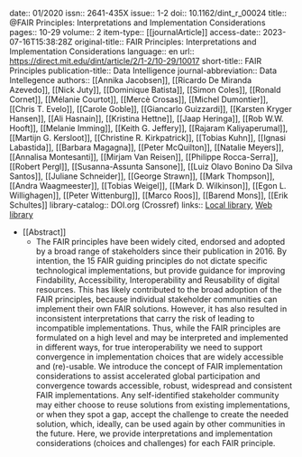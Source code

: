 date:: 01/2020
issn:: 2641-435X
issue:: 1-2
doi:: 10.1162/dint_r_00024
title:: @FAIR Principles: Interpretations and Implementation Considerations
pages:: 10-29
volume:: 2
item-type:: [[journalArticle]]
access-date:: 2023-07-16T15:38:28Z
original-title:: FAIR Principles: Interpretations and Implementation Considerations
language:: en
url:: https://direct.mit.edu/dint/article/2/1-2/10-29/10017
short-title:: FAIR Principles
publication-title:: Data Intelligence
journal-abbreviation:: Data Intellegence
authors:: [[Annika Jacobsen]], [[Ricardo De Miranda Azevedo]], [[Nick Juty]], [[Dominique Batista]], [[Simon Coles]], [[Ronald Cornet]], [[Mélanie Courtot]], [[Mercè Crosas]], [[Michel Dumontier]], [[Chris T. Evelo]], [[Carole Goble]], [[Giancarlo Guizzardi]], [[Karsten Kryger Hansen]], [[Ali Hasnain]], [[Kristina Hettne]], [[Jaap Heringa]], [[Rob W.W. Hooft]], [[Melanie Imming]], [[Keith G. Jeffery]], [[Rajaram Kaliyaperumal]], [[Martijn G. Kersloot]], [[Christine R. Kirkpatrick]], [[Tobias Kuhn]], [[Ignasi Labastida]], [[Barbara Magagna]], [[Peter McQuilton]], [[Natalie Meyers]], [[Annalisa Montesanti]], [[Mirjam Van Reisen]], [[Philippe Rocca-Serra]], [[Robert Pergl]], [[Susanna-Assunta Sansone]], [[Luiz Olavo Bonino Da Silva Santos]], [[Juliane Schneider]], [[George Strawn]], [[Mark Thompson]], [[Andra Waagmeester]], [[Tobias Weigel]], [[Mark D. Wilkinson]], [[Egon L. Willighagen]], [[Peter Wittenburg]], [[Marco Roos]], [[Barend Mons]], [[Erik Schultes]]
library-catalog:: DOI.org (Crossref)
links:: [Local library](zotero://select/library/items/X4QBQM6X), [Web library](https://www.zotero.org/users/6520516/items/X4QBQM6X)

- [[Abstract]]
	- The FAIR principles have been widely cited, endorsed and adopted by a broad range of stakeholders since their publication in 2016. By intention, the 15 FAIR guiding principles do not dictate specific technological implementations, but provide guidance for improving Findability, Accessibility, Interoperability and Reusability of digital resources. This has likely contributed to the broad adoption of the FAIR principles, because individual stakeholder communities can implement their own FAIR solutions. However, it has also resulted in inconsistent interpretations that carry the risk of leading to incompatible implementations. Thus, while the FAIR principles are formulated on a high level and may be interpreted and implemented in different ways, for true interoperability we need to support convergence in implementation choices that are widely accessible and (re)-usable. We introduce the concept of FAIR implementation considerations to assist accelerated global participation and convergence towards accessible, robust, widespread and consistent FAIR implementations. Any self-identified stakeholder community may either choose to reuse solutions from existing implementations, or when they spot a gap, accept the challenge to create the needed solution, which, ideally, can be used again by other communities in the future. Here, we provide interpretations and implementation considerations (choices and challenges) for each FAIR principle.